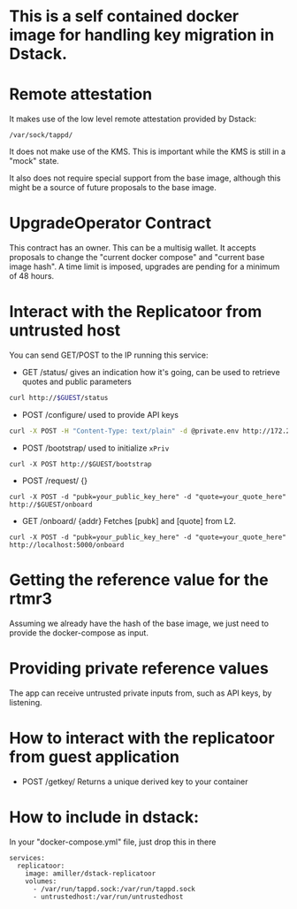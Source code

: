 This is a self contained docker image for handling key migration in Dstack.
======

Remote attestation
===================
It makes use of the low level remote attestation provided by Dstack:
```
/var/sock/tappd/
```

It does not make use of the KMS. This is important while the KMS is still in a "mock" state.

It also does not require special support from the base image, although this might be a source of future proposals to the base image.

UpgradeOperator Contract
========================
This contract has an owner. This can be a multisig wallet. It accepts proposals to change the "current docker compose" and "current base image hash".
A time limit is imposed, upgrades are pending for a minimum of 48 hours.

Interact with the Replicatoor from untrusted host
========
You can send GET/POST to the IP running this service:
- GET  /status/ gives an indication how it's going, can be used to retrieve quotes and public parameters
```bash
curl http://$GUEST/status
```

- POST /configure/  used to provide API keys
```bash
curl -X POST -H "Content-Type: text/plain" -d @private.env http://172.20.0.2:4001/configure
```

- POST /bootstrap/  used to initialize `xPriv`
```
curl -X POST http://$GUEST/bootstrap
```

- POST /request/  {}
```
curl -X POST -d "pubk=your_public_key_here" -d "quote=your_quote_here" http://$GUEST/onboard
```

- GET  /onboard/ {addr}   Fetches [pubk] and [quote] from L2.
```
curl -X POST -d "pubk=your_public_key_here" -d "quote=your_quote_here" http://localhost:5000/onboard
```

Getting the reference value for the rtmr3
=======
Assuming we already have the hash of the base image, we just need to provide the docker-compose as input.

Providing private reference values
===============
The app can receive untrusted private inputs from, such as API keys, by listening.

How to interact with the replicatoor from guest application
========
- POST /getkey/
   Returns a unique derived key to your container

How to include in dstack:
===========
In your "docker-compose.yml" file, just drop this in there

```
services:
  replicatoor:
    image: amiller/dstack-replicatoor
    volumes:
      - /var/run/tappd.sock:/var/run/tappd.sock
      - untrustedhost:/var/run/untrustedhost
```